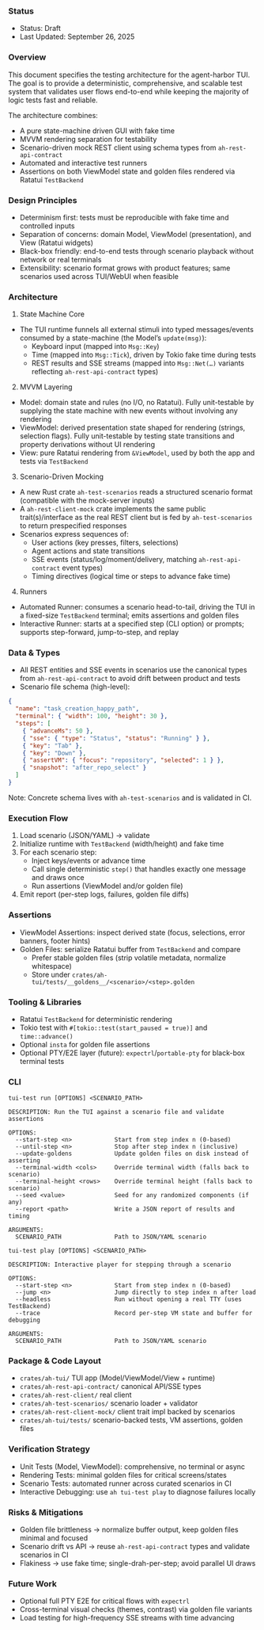 ### Status

- Status: Draft
- Last Updated: September 26, 2025

### Overview

This document specifies the testing architecture for the agent-harbor TUI. The goal is to provide a deterministic, comprehensive, and scalable test system that validates user flows end-to-end while keeping the majority of logic tests fast and reliable.

The architecture combines:

- A pure state-machine driven GUI with fake time
- MVVM rendering separation for testability
- Scenario-driven mock REST client using schema types from `ah-rest-api-contract`
- Automated and interactive test runners
- Assertions on both ViewModel state and golden files rendered via Ratatui `TestBackend`

### Design Principles

- Determinism first: tests must be reproducible with fake time and controlled inputs
- Separation of concerns: domain Model, ViewModel (presentation), and View (Ratatui widgets)
- Black-box friendly: end-to-end tests through scenario playback without network or real terminals
- Extensibility: scenario format grows with product features; same scenarios used across TUI/WebUI when feasible

### Architecture

1. State Machine Core

- The TUI runtime funnels all external stimuli into typed messages/events consumed by a state-machine (the Model’s `update(msg)`):
  - Keyboard input (mapped into `Msg::Key`)
  - Time (mapped into `Msg::Tick`), driven by Tokio fake time during tests
  - REST results and SSE streams (mapped into `Msg::Net(…)` variants reflecting `ah-rest-api-contract` types)

2. MVVM Layering

- Model: domain state and rules (no I/O, no Ratatui). Fully unit-testable by supplying the state machine with new events without involving any rendering
- ViewModel: derived presentation state shaped for rendering (strings, selection flags). Fully unit-testable by testing state transitions and property derivations without UI rendering
- View: pure Ratatui rendering from `&ViewModel`, used by both the app and tests via `TestBackend`

3. Scenario-Driven Mocking

- A new Rust crate `ah-test-scenarios` reads a structured scenario format (compatible with the mock-server inputs)
- A `ah-rest-client-mock` crate implements the same public trait(s)/interface as the real REST client but is fed by `ah-test-scenarios` to return prespecified responses
- Scenarios express sequences of:
  - User actions (key presses, filters, selections)
  - Agent actions and state transitions
  - SSE events (status/log/moment/delivery, matching `ah-rest-api-contract` event types)
  - Timing directives (logical time or steps to advance fake time)

4. Runners

- Automated Runner: consumes a scenario head-to-tail, driving the TUI in a fixed-size `TestBackend` terminal; emits assertions and golden files
- Interactive Runner: starts at a specified step (CLI option) or prompts; supports step-forward, jump-to-step, and replay

### Data & Types

- All REST entities and SSE events in scenarios use the canonical types from `ah-rest-api-contract` to avoid drift between product and tests
- Scenario file schema (high-level):

```json
{
  "name": "task_creation_happy_path",
  "terminal": { "width": 100, "height": 30 },
  "steps": [
    { "advanceMs": 50 },
    { "sse": { "type": "Status", "status": "Running" } },
    { "key": "Tab" },
    { "key": "Down" },
    { "assertVM": { "focus": "repository", "selected": 1 } },
    { "snapshot": "after_repo_select" }
  ]
}
```

Note: Concrete schema lives with `ah-test-scenarios` and is validated in CI.

### Execution Flow

1. Load scenario (JSON/YAML) → validate
2. Initialize runtime with `TestBackend` (width/height) and fake time
3. For each scenario step:
   - Inject keys/events or advance time
   - Call single deterministic `step()` that handles exactly one message and draws once
   - Run assertions (ViewModel and/or golden file)
4. Emit report (per-step logs, failures, golden file diffs)

### Assertions

- ViewModel Assertions: inspect derived state (focus, selections, error banners, footer hints)
- Golden Files: serialize Ratatui buffer from `TestBackend` and compare
  - Prefer stable golden files (strip volatile metadata, normalize whitespace)
  - Store under `crates/ah-tui/tests/__goldens__/<scenario>/<step>.golden`

### Tooling & Libraries

- Ratatui `TestBackend` for deterministic rendering
- Tokio test with `#[tokio::test(start_paused = true)]` and `time::advance()`
- Optional `insta` for golden file assertions
- Optional PTY/E2E layer (future): `expectrl`/`portable-pty` for black-box terminal tests

### CLI

```
tui-test run [OPTIONS] <SCENARIO_PATH>

DESCRIPTION: Run the TUI against a scenario file and validate assertions

OPTIONS:
  --start-step <n>            Start from step index n (0-based)
  --until-step <n>            Stop after step index n (inclusive)
  --update-goldens            Update golden files on disk instead of asserting
  --terminal-width <cols>     Override terminal width (falls back to scenario)
  --terminal-height <rows>    Override terminal height (falls back to scenario)
  --seed <value>              Seed for any randomized components (if any)
  --report <path>             Write a JSON report of results and timing

ARGUMENTS:
  SCENARIO_PATH               Path to JSON/YAML scenario
```

```
tui-test play [OPTIONS] <SCENARIO_PATH>

DESCRIPTION: Interactive player for stepping through a scenario

OPTIONS:
  --start-step <n>            Start from step index n (0-based)
  --jump <n>                  Jump directly to step index n after load
  --headless                  Run without opening a real TTY (uses TestBackend)
  --trace                     Record per-step VM state and buffer for debugging

ARGUMENTS:
  SCENARIO_PATH               Path to JSON/YAML scenario
```

### Package & Code Layout

- `crates/ah-tui/` TUI app (Model/ViewModel/View + runtime)
- `crates/ah-rest-api-contract/` canonical API/SSE types
- `crates/ah-rest-client/` real client
- `crates/ah-test-scenarios/` scenario loader + validator
- `crates/ah-rest-client-mock/` client trait impl backed by scenarios
- `crates/ah-tui/tests/` scenario-backed tests, VM assertions, golden files

### Verification Strategy

- Unit Tests (Model, ViewModel): comprehensive, no terminal or async
- Rendering Tests: minimal golden files for critical screens/states
- Scenario Tests: automated runner across curated scenarios in CI
- Interactive Debugging: use `ah tui-test play` to diagnose failures locally

### Risks & Mitigations

- Golden file brittleness → normalize buffer output, keep golden files minimal and focused
- Scenario drift vs API → reuse `ah-rest-api-contract` types and validate scenarios in CI
- Flakiness → use fake time; single-drah-per-step; avoid parallel UI draws

### Future Work

- Optional full PTY E2E for critical flows with `expectrl`
- Cross-terminal visual checks (themes, contrast) via golden file variants
- Load testing for high-frequency SSE streams with time advancing
